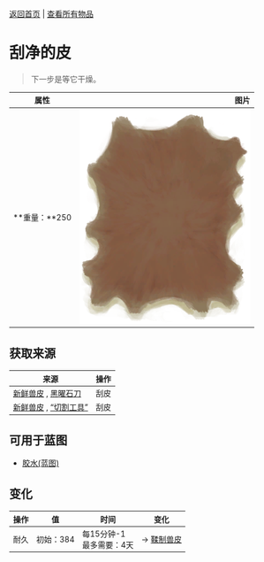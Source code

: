 [返回首页](index.md)   |  [查看所有物品](object.md)
# 刮净的皮  
> 下一步是等它干燥。  
  
  属性  |   图片   
 ----  |  ----:   
 **重量：**250  |  ![](Sprite/HideFleshed.png)   
  
## 获取来源  
来源  |  操作  
----  |  ----  
[新鲜兽皮](SkinFresh.md) , [黑曜石刀](KnifeObsidian.md)  |  刮皮  
[新鲜兽皮](SkinFresh.md) , [“切割工具”](tag_Cutter.md)  |  刮皮  
## 可用于蓝图  
- [胶水(蓝图)](Bp_Glue.md)  
  
  
## 变化  
操作  |  值  |  时间  |  变化  
----  |  ----  |  ----  |  ----  
耐久  |  初始：384  |  每15分钟-1<br>最多需要：4天  |  → [鞣制兽皮](CuredSkin.md)  
